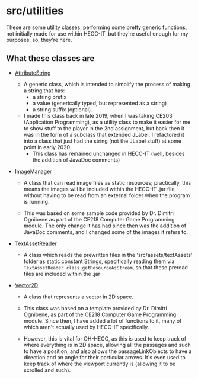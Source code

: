 # **src/utilities**

These are some utility classes, performing some pretty generic functions, not initially made for use within HECC-IT,
but they're useful enough for my purposes, so, they're here.

## What these classes are

* [AttributeString](./AttributeString.java)
    * A generic class, which is intended to simplify the process of making a string that has:
        * a string prefix
        * a value (generically typed, but represented as a string)
        * a string suffix (optional).
    * I made this class back in late 2019, when I was taking CE203 (Application Programming), as a utility class 
      to make it easier for me to show stuff to the player in the 2nd assignment, but back then it was in the form of
      a subclass that extended JLabel. I refactored it into a class that just had the string (not the JLabel stuff)
      at some point in early 2020.
        * This class has remained unchanged in HECC-IT (well, besides the addition of JavaDoc comments)
    
* [ImageManager](./ImageManager.java)
    * A class that can read image files as static resources; practically, this means the images will be included within
      the HECC-IT .jar file, without having to be read from an external folder when the program is running.
      
    * This was based on some sample code provided by Dr. Dimitri Ognibene as part of the CE218 Computer Game Programming
      module. The only change it has had since then was the addition of JavaDoc comments, and I changed some of the
      images it refers to.
      
* [TextAssetReader](./TextAssetReader.java)
    * A class which reads the prewritten files in the 'src/assets/textAssets' folder as static constant Strings,
      specifically reading them via `TextAssetReader.class.getResourceAsStream`, so that these preread files are
      included within the .jar
    
* [Vector2D](./Vector2D.java)
    * A class that represents a vector in 2D space.
    
    * This class was based on a template provided by Dr. Dimitri Ognibene,
      as part of the CE218 Computer Game Programming module. Since then, I have added a lot of functions to it,
      many of which aren't actually used by HECC-IT specifically.
      
    * However, this is vital for OH-HECC, as this is used to keep track of where everything is in 2D space,
      allowing all the passages and such to have a position, and also allows the passageLinkObjects to have a 
      direction and an angle for their particular arrows. It's even used to keep track of where the viewport
      currently is (allowing it to be scrolled and such).